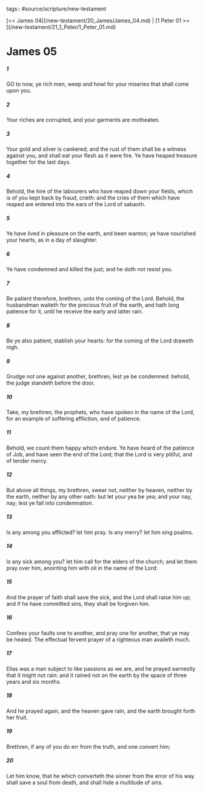 tags:: #source/scripture/new-testament

[<< James 04[(/new-testament/20_James/James_04.md) | [1 Peter 01 >>[(/new-testament/21_1_Peter/1_Peter_01.md)

# James 05

##### 1

GO to now, ye rich men, weep and howl for your miseries that shall come upon you.

##### 2

Your riches are corrupted, and your garments are motheaten.

##### 3

Your gold and silver is cankered; and the rust of them shall be a witness against you, and shall eat your flesh as it were fire. Ye have heaped treasure together for the last days.

##### 4

Behold, the hire of the labourers who have reaped down your fields, which is of you kept back by fraud, crieth: and the cries of them which have reaped are entered into the ears of the Lord of sabaoth.

##### 5

Ye have lived in pleasure on the earth, and been wanton; ye have nourished your hearts, as in a day of slaughter.

##### 6

Ye have condemned and killed the just; and he doth not resist you.

##### 7

Be patient therefore, brethren, unto the coming of the Lord. Behold, the husbandman waiteth for the precious fruit of the earth, and hath long patience for it, until he receive the early and latter rain.

##### 8

Be ye also patient; stablish your hearts: for the coming of the Lord draweth nigh.

##### 9

Grudge not one against another, brethren, lest ye be condemned: behold, the judge standeth before the door.

##### 10

Take, my brethren, the prophets, who have spoken in the name of the Lord, for an example of suffering affliction, and of patience.

##### 11

Behold, we count them happy which endure. Ye have heard of the patience of Job, and have seen the end of the Lord; that the Lord is very pitiful, and of tender mercy.

##### 12

But above all things, my brethren, swear not, neither by heaven, neither by the earth, neither by any other oath: but let your yea be yea; and your nay, nay; lest ye fall into condemnation.

##### 13

Is any among you afflicted? let him pray. Is any merry? let him sing psalms.

##### 14

Is any sick among you? let him call for the elders of the church; and let them pray over him, anointing him with oil in the name of the Lord:

##### 15

And the prayer of faith shall save the sick, and the Lord shall raise him up; and if he have committed sins, they shall be forgiven him.

##### 16

Confess your faults one to another, and pray one for another, that ye may be healed. The effectual fervent prayer of a righteous man availeth much.

##### 17

Elias was a man subject to like passions as we are, and he prayed earnestly that it might not rain: and it rained not on the earth by the space of three years and six months.

##### 18

And he prayed again, and the heaven gave rain, and the earth brought forth her fruit.

##### 19

Brethren, if any of you do err from the truth, and one convert him;

##### 20

Let him know, that he which converteth the sinner from the error of his way shall save a soul from death, and shall hide a multitude of sins.
